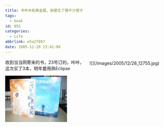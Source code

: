 ```yaml
---
title: 书中木有黄金屋，倒是花了偶不少银子
tags:
  - book
id: 855
categories:
  - Life
abbrlink: e5a2f897
date: 2005-12-28 23:41:09
---
```


<div style="FLOAT: right; MARGIN: 5px">
	![](/images/2005/12/28_12755.jpg)</div>

收到当当网寄来的书，23号订的，咔咔，这次买了3本，明年要用熟Eclipse

![](/images/2006/01/27_15545241669.jpg) 